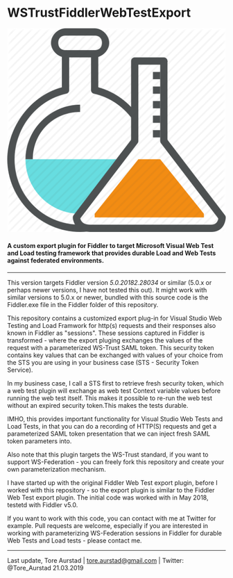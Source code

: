 # WSTrustFiddlerWebTestExport

![alt text](labflask.png)



#### A custom export plugin for Fiddler to target Microsoft Visual Web Test and Load testing framework that provides durable Load and Web Tests against federated environments.
-------------------------------------------------------------------------------------------------------------------------------

This version targets Fiddler version *5.0.20182.28034* or similar (5.0.x or perhaps newer versions, I have not tested this out). It might work with similar versions to 5.0.x or newer, bundled with this source code is 
the Fiddler.exe file in the Fiddler folder of this repository.

This repository contains a customized export plug-in for Visual Studio Web Testing and Load Framwork for http(s) requests and their responses also known
in Fiddler as "sessions". These sessions captured in Fiddler is transformed - where the export pluging exchanges the values 
of the request with a parameterized WS-Trust SAML token. This security token contains key values that can be exchanged with values of your choice from the 
STS you are using in your business case (STS - Security Token Service).

In my business case, I call a STS first to retrieve fresh security token, which a web test plugin will exchange as web test Context variable values 
before running the web test itself. This makes it possible to re-run the web test without an expired security token.This makes the tests durable.

IMHO, this provides important functionality for Visual Studio Web Tests and Load Tests, in that you can do a recording of HTTP(S) requests and get 
a parameterized SAML token presentation that we can inject fresh SAML token parameters into.

Also note that this plugin targets the WS-Trust standard, if you want to support WS-Federation - you can freely fork this repository and create your own
parameterization mechanism.

I have started up with the original Fiddler Web Test export plugin, before I worked with this repository - 
so the export plugin is similar to the Fiddler Web Test export plugin. The initial code was worked with in 
May 2018, testetd with Fiddler v5.0. 

If you want to work with this code, you can contact with me at Twitter for example. Pull requests are welcome, especially if you are interested in working with parameterizing 
WS-Federation sessions in Fiddler for durable Web Tests and Load tests - please contact me. 

-------------------------------------------------------------------------------------------------------------------------------

Last update,
Tore Aurstad | tore.aurstad@gmail.com | Twitter: @Tore_Aurstad
21.03.2019 
